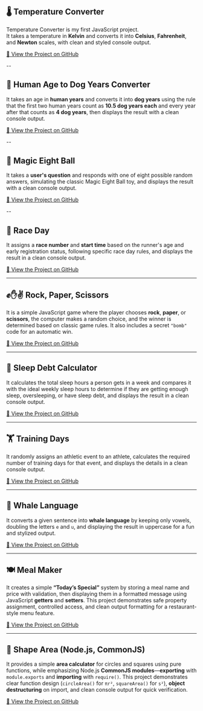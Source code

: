 

## 🌡️ Temperature Converter 

Temperature Converter is my first JavaScript project.  
It takes a temperature in **Kelvin** and converts it into **Celsius**, **Fahrenheit**, and **Newton** scales, with clean and styled console output.  

[🔗 View the Project on GitHub](https://github.com/SunilKumarPeela/TemperatureConverter/tree/main)

--

## 🐶 Human Age to Dog Years Converter

It takes an age in **human years** and converts it into **dog years** using the rule that the first two human years count as **10.5 dog years each** and every year after that counts as **4 dog years**, then displays the result with a clean console output.

[🔗 View the Project on GitHub](https://github.com/SunilKumarPeela/humanToDogAgeConverter/tree/main)

--

## 🎱 Magic Eight Ball

It takes a **user's question** and responds with one of eight possible random answers, simulating the classic Magic Eight Ball toy, and displays the result with a clean console output.

[🔗 View the Project on GitHub](https://github.com/SunilKumarPeela/MagicEightBall)

--

## 🏁 Race Day

It assigns a **race number** and **start time** based on the runner's age and early registration status, following specific race day rules, and displays the result in a clean console output.

[🔗 View the Project on GitHub](https://github.com/SunilKumarPeela/RaceGame/tree/main)

---

## ✊✋✌️ Rock, Paper, Scissors

It is a simple JavaScript game where the player chooses **rock**, **paper**, or **scissors**, the computer makes a random choice, and the winner is determined based on classic game rules. It also includes a secret `"bomb"` code for an automatic win.

[🔗 View the Project on GitHub](https://github.com/SunilKumarPeela/RockPaperScissor)

---

## 🛌 Sleep Debt Calculator

It calculates the total sleep hours a person gets in a week and compares it with the ideal weekly sleep hours to determine if they are getting enough sleep, oversleeping, or have sleep debt, and displays the result in a clean console output.

[🔗 View the Project on GitHub](https://github.com/SunilKumarPeela/SleepDebtCalculator/tree/main)

---

## 🏋️ Training Days

It randomly assigns an athletic event to an athlete, calculates the required number of training days for that event, and displays the details in a clean console output.

[🔗 View the Project on GitHub](https://github.com/SunilKumarPeela/TrainingDays/tree/main)

---

## 🐋 Whale Language

It converts a given sentence into **whale language** by keeping only vowels, doubling the letters `e` and `u`, and displaying the result in uppercase for a fun and stylized output.

[🔗 View the Project on GitHub](https://github.com/SunilKumarPeela/whaleLanguage)

---

## 🍽️ Meal Maker

It creates a simple **“Today’s Special”** system by storing a meal name and price with validation, then displaying them in a formatted message using JavaScript **getters** and **setters**. This project demonstrates safe property assignment, controlled access, and clean output formatting for a restaurant-style menu feature.

[🔗 View the Project on GitHub](https://github.com/SunilKumarPeela/MealMaker/blob/main/README.md)

---

## 🧮 Shape Area (Node.js, CommonJS)

It provides a simple **area calculator** for circles and squares using pure functions, while emphasizing Node.js **CommonJS modules**—**exporting** with `module.exports` and **importing** with `require()`. This project demonstrates clear function design (`circleArea()` for `πr²`, `squareArea()` for `s²`), **object destructuring** on import, and clean console output for quick verification.

[🔗 View the Project on GitHub](https://github.com/SunilKumarPeela/shape-area-node)
